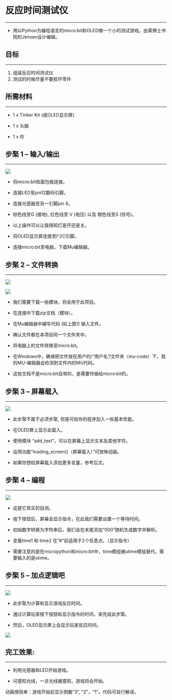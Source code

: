 
# 反应时间测试仪
---
- 用以Python为编程语言的micro:bit和OLED做一个小的测试游戏。由莱佛士书院的Jensen设计编辑。



## 目标
---

 1. 组装反应时间测试仪
 2. 测试的时候尽量不要损坏零件

 
              
## 所需材料
---
- 1 x Tinker Kit (或OLED显示屏)

- 1 x 头脑

- 1 x 你


## 步棸 1 – 输入/输出
---

![](https://i.imgur.com/iEF8mjS.jpg)

- 将micro:bit和面包板连接。

- 连接LED至pin12数码引脚。

- 连接光感器至另一引脚pin 8。

- 棕色线至G (接地), 红色线至 V (电压) 以及 橙色线至S (信号)。

- 以上操作可以让我得知灯是开还是关。

- 将OLED显示屏连接至I^2C引脚。

- 连接micro:bit至电脑，下载Mu编辑器。



## 步棸 2 – 文件转换
---

![](https://i.imgur.com/GTOykBX.png)

![](https://i.imgur.com/GheA49n.png)

- 我们需要下载一些模块，将会用于此项目。

- 在连接中下载zip文档（模块）。

- 在Mu编辑器中编写代码 (如上图1)  输入文件。

- 确认文件都在本项目同一个文件夹中。

- 将电脑上的文件转换至micro:bit。

- 在Windows中，确保把文件放在用户的/“用户名”/文件夹（mu-code）下，我的MU-编辑器会检测到文件内的MU代码。

- 这些文档不是micro:bit自带的，是需要传输给micro:bit的。


## 步棸 3 – 屏幕载入
---

![](https://i.imgur.com/a673xL0.png)


- 此步棸不属于必须步棸, 但是可给你的程序加入一些基本性能。

- 在OLED屏上显示此载入。

- 使用模块 “add_text”，可以在屏幕上显示文本及其他字符。

- 运用功能“loading_screen()（屏幕载入）”可放映动画。

- 如果你想给屏幕载入添加更多变量，参考后文。


## 步棸 4 – 编程
---

![](https://i.imgur.com/FFzB46b.png)

- 这是它真实的自测。

- 按下按钮后，屏幕会显示指令，在此我们需要设置一个等待时间。

- 初始数字转换为字符串后，我们会在末尾添加“000”随机生成数字并解析。

- 变量time1 和 time2 在“#”前适用于2个任意点。（显示指令）

- 需要注意的是在micropython和micro:bit中，time模组被utime模组替代，需要输入的是utime。



## 步棸 5 – 加点逻辑吧
---

![](https://i.imgur.com/brOmadg.png)

- 此步棸为计算和显示游戏反应时间。

- 通过计算玩家按下按钮和显示指令的时间，来完成此步棸。

- 然后，OLED显示屏上会显示玩家反应时间。


![](https://i.imgur.com/siPzaXf.jpg)



## 完工效果:
---

- 利用光感器和LED开始游戏。

- 可感知光线，一旦光线被感知，游戏将会开始。

动画很简单：游戏开始前显示倒数“3”, “2”，“1”。代码可自行解读。
